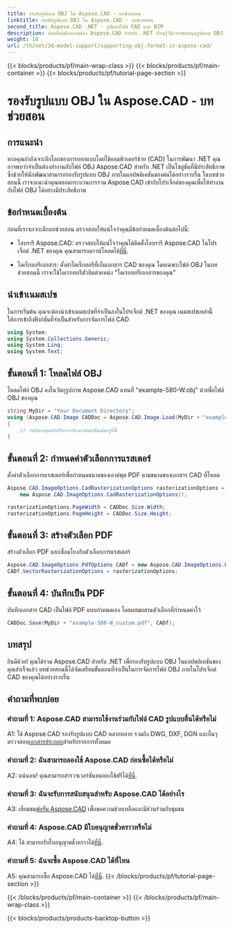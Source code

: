 ```yaml
---
title: รองรับรูปแบบ OBJ ใน Aspose.CAD - บทช่วยสอน
linktitle: รองรับรูปแบบ OBJ ใน Aspose.CAD - บทช่วยสอน
second_title: Aspose.CAD .NET - รูปแบบไฟล์ CAD และ BIM
description: ปลดล็อกศักยภาพของ Aspose.CAD สำหรับ .NET เรียนรู้วิธีการสนับสนุนรูปแบบ OBJ ในแอปพลิเคชัน CAD ของคุณอย่างราบรื่นด้วยบทช่วยสอนทีละขั้นตอนนี้
weight: 10
url: /th/net/3d-model-support/supporting-obj-format-in-aspose-cad/
---
```


{{< blocks/products/pf/main-wrap-class >}}
{{< blocks/products/pf/main-container >}}
{{< blocks/products/pf/tutorial-page-section >}}

# รองรับรูปแบบ OBJ ใน Aspose.CAD - บทช่วยสอน

## การแนะนำ

หากคุณกำลังเจาะลึกโลกของการออกแบบโดยใช้คอมพิวเตอร์ช่วย (CAD) ในการพัฒนา .NET คุณอาจพบว่าจำเป็นต้องทำงานกับไฟล์ OBJ Aspose.CAD สำหรับ .NET เป็นโซลูชันที่มีประสิทธิภาพซึ่งช่วยให้นักพัฒนาสามารถรองรับรูปแบบ OBJ ภายในแอปพลิเคชันของตนได้อย่างราบรื่น ในบทช่วยสอนนี้ เราจะแนะนำคุณตลอดกระบวนการรวม Aspose.CAD เข้ากับโปรเจ็กต์ของคุณเพื่อให้ทำงานกับไฟล์ OBJ ได้อย่างมีประสิทธิภาพ

## ข้อกำหนดเบื้องต้น

ก่อนที่เราจะเจาะลึกบทช่วยสอน ตรวจสอบให้แน่ใจว่าคุณมีข้อกำหนดเบื้องต้นต่อไปนี้:

-  ไลบรารี Aspose.CAD: ตรวจสอบให้แน่ใจว่าคุณได้ติดตั้งไลบรารี Aspose.CAD ในโปรเจ็กต์ .NET ของคุณ คุณสามารถดาวน์โหลดได้[ที่นี่](https://releases.aspose.com/cad/net/).

- ไดเร็กทอรีเอกสาร: ตั้งค่าไดเร็กทอรีที่เก็บเอกสาร CAD ของคุณ โดยเฉพาะไฟล์ OBJ ในบทช่วยสอนนี้ เราจะใช้ไดเรกทอรีตัวยึดตำแหน่ง "ไดเรกทอรีเอกสารของคุณ"

## นำเข้าเนมสเปซ

ในการเริ่มต้น คุณจะต้องนำเข้าเนมสเปซที่จำเป็นลงในโปรเจ็กต์ .NET ของคุณ เนมสเปซเหล่านี้ให้การเข้าถึงฟังก์ชันที่จำเป็นสำหรับการจัดการไฟล์ CAD

```csharp
using System;
using System.Collections.Generic;
using System.Linq;
using System.Text;
```


## ขั้นตอนที่ 1: โหลดไฟล์ OBJ

โหลดไฟล์ OBJ ลงในวัตถุรูปภาพ Aspose.CAD แทนที่ "example-580-W.obj" ด้วยชื่อไฟล์ OBJ ของคุณ

```csharp
string MyDir = "Your Document Directory";
using (Aspose.CAD.Image CADDoc = Aspose.CAD.Image.Load(MyDir + "example-580-W.obj"))
{
    // รหัสของคุณสำหรับการประมวลผลเพิ่มเติมอยู่ที่นี่
}
```

## ขั้นตอนที่ 2: กำหนดค่าตัวเลือกการแรสเตอร์

ตั้งค่าตัวเลือกการแรสเตอร์เพื่อกำหนดขนาดของเอาต์พุต PDF ตามขนาดของเอกสาร CAD ที่โหลด

```csharp
Aspose.CAD.ImageOptions.CadRasterizationOptions rasterizationOptions =
    new Aspose.CAD.ImageOptions.CadRasterizationOptions();

rasterizationOptions.PageWidth = CADDoc.Size.Width;
rasterizationOptions.PageHeight = CADDoc.Size.Height;
```

## ขั้นตอนที่ 3: สร้างตัวเลือก PDF

สร้างตัวเลือก PDF และเชื่อมโยงกับตัวเลือกการแรสเตอร์

```csharp
Aspose.CAD.ImageOptions.PdfOptions CADf = new Aspose.CAD.ImageOptions.PdfOptions();
CADf.VectorRasterizationOptions = rasterizationOptions;
```

## ขั้นตอนที่ 4: บันทึกเป็น PDF

บันทึกเอกสาร CAD เป็นไฟล์ PDF แบบกำหนดเอง โดยผสมผสานตัวเลือกที่กำหนดค่าไว้

```csharp
CADDoc.Save(MyDir + "example-580-W_custom.pdf", CADf);
```

## บทสรุป

ยินดีด้วย! คุณได้รวม Aspose.CAD สำหรับ .NET เพื่อรองรับรูปแบบ OBJ ในแอปพลิเคชันของคุณสำเร็จแล้ว บทช่วยสอนนี้ได้จัดเตรียมขั้นตอนที่จำเป็นในการจัดการไฟล์ OBJ ภายในโปรเจ็กต์ CAD ของคุณได้อย่างราบรื่น

## คำถามที่พบบ่อย

### คำถามที่ 1: Aspose.CAD สามารถใช้งานร่วมกับไฟล์ CAD รูปแบบอื่นได้หรือไม่

 A1: ใช่ Aspose.CAD รองรับรูปแบบ CAD หลากหลาย รวมถึง DWG, DXF, DGN และอื่นๆ ตรวจสอบ[เอกสารประกอบ](https://reference.aspose.com/cad/net/)สำหรับรายการทั้งหมด

### คำถามที่ 2: ฉันสามารถลองใช้ Aspose.CAD ก่อนซื้อได้หรือไม่

 A2: แน่นอน! คุณสามารถสำรวจเวอร์ชันทดลองใช้ฟรีได้[ที่นี่](https://releases.aspose.com/).

### คำถามที่ 3: ฉันจะรับการสนับสนุนสำหรับ Aspose.CAD ได้อย่างไร

 A3: เยี่ยมชม[ฟอรั่ม Aspose.CAD](https://forum.aspose.com/c/cad/19) เพื่อขอความช่วยเหลือและมีส่วนร่วมกับชุมชน

### คำถามที่ 4: Aspose.CAD มีใบอนุญาตชั่วคราวหรือไม่

 A4: ได้ สามารถรับใบอนุญาตชั่วคราวได้[ที่นี่](https://purchase.aspose.com/temporary-license/).

### คำถามที่ 5: ฉันจะซื้อ Aspose.CAD ได้ที่ไหน

 A5: คุณสามารถซื้อ Aspose.CAD ได้[ที่นี่](https://purchase.aspose.com/buy).
{{< /blocks/products/pf/tutorial-page-section >}}

{{< /blocks/products/pf/main-container >}}
{{< /blocks/products/pf/main-wrap-class >}}

{{< blocks/products/products-backtop-button >}}
